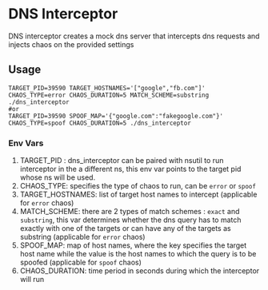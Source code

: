 # DNS Interceptor
DNS interceptor creates a mock dns server that intercepts dns requests and injects chaos on the provided settings

## Usage
```shell
TARGET_PID=39590 TARGET_HOSTNAMES='["google","fb.com"]' CHAOS_TYPE=error CHAOS_DURATION=5 MATCH_SCHEME=substring ./dns_interceptor
#or
TARGET_PID=39590 SPOOF_MAP='{"google.com":"fakegoogle.com"}' CHAOS_TYPE=spoof CHAOS_DURATION=5 ./dns_interceptor
```
### Env Vars
1. TARGET_PID : dns_interceptor can be paired with nsutil to run interceptor in the a different ns, this env var points to the target pid whose ns will be used.
2. CHAOS_TYPE: specifies the type of chaos to run, can be `error` or `spoof`
3. TARGET_HOSTNAMES: list of target host names to intercept (applicable for `error` chaos)
4. MATCH_SCHEME: there are 2 types of match schemes : `exact` and `substring`, this var determines whether the dns query has to match exactly with one of the targets or can have any of the targets as substring (applicable for `error` chaos)
5. SPOOF_MAP: map of host names, where the key specifies the target host name while the value is the host names to which the query is to be spoofed (applicable for `spoof` chaos)  
6. CHAOS_DURATION: time period in seconds during which the interceptor will run
